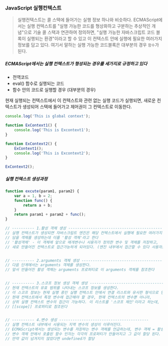 ### JavaScript 실행컨텍스트

>실행컨텍스트는 콜 스택에 들어가는 실행 정보 하나와 비슷하다.
>ECMAScript에서는 실행 컨텍스트를 "실행 가능한 코드를 형상화하고 구분하는 추상적인 개념"으로 기술 
>콜 스택과 연관하여 정의하면, "실행 가능한 자바스크립트 코드 블록이 실행되는 환경"이라고 할 수 있고
>이 컨텍스트 안에 실행에 필요한 여러가지 정보를 담고 있다.
>여기서 말하는 실행 가능한 코드블록은 대부분의 경우 `함수`가 된다.

##### ECMAScript에서는 실행 컨텍스트가 형성되는 경우를 세가지로 규정하고 있다
 - 전역코드
 - eval() 함수로 실행되는 코드
 - 함수 안의 코드로 실행할 경우 (대부분의 경우)

현재 실행되는 컨텍스트에서 이 컨텍스트와 관련 없는 실행 코드가 실행되면, 
새로운 컨텍스트가 생성되어
스택에 들어가고 제어권이 그 컨텍스트로 이동한다.

```javascript
console.log('This is global context');

function ExContext1() {
	console.log('This is Excontext1');
}

function ExContext2() {
	ExContext1();
	console.log('This is Excontext2');
}

ExContext2();
```
##### 실행 컨텍스트 생성과정
```javascript
function excute(param1, param2) {
    var a = 1, b = 2;
    function func() {
        return a + b;
    }
    return param1 + param2 + func();
}

// ---------- 1.활성 객체 생성 --------------------------------------------------
// 실행 컨텍스트가 생성되면 자바스크립트 엔진은 해당 컨텍스트에서 실행에 필요한 여러가지 정보를
// 담을 객체를 생성하는데 이를 '활성 객체'라고 한다
// '활성객체' - 이 객체에 앞으로 매개변수나 사용자가 정의한 변수 및 객체를 저장하고,
// 새로 만들어진 컨텍스트로 접근가능하게 되어있다. (엔진 내부에서 접근할 수 있다 사용자는 x)


// ---------- 2.arguments 객체 생성 ---------------------------------------------
// 다음 단계에서는 arguments 객체를 생성한다.
// 앞서 만들어진 활성 객체는 arguments 프로퍼티로 이 arguments 객체를 참조한다


// ---------- 3.스코프 정보 생성 객체 생성 ----------------------------------------
// 현재 컨텍스트의 유효 범위를 나타내는 스코프 정보를 생성한다.
// 이 스코프 정보는 현재 실행 중인 실행 컨텍스트 안에서 연결 리스트와 유사한 형식으로 만들어진다
// 현재 컨텍스트에서 특정 변수에 접근해야 할 경우, 현재 컨텍스트의 변수뿐 아니라,
// 상위 실행 컨텍스트 변수의 접근이 가능하다. 이 리스트를 '스코프 체인'이라고 하는데,
// [[scope]] 프로퍼티로 참조된다


// ---------- 4.변수 생성 ----------------------------------------
// 실행 컨텍스트 내부에서 사용되는 지역 변수의 생성이 이루어진다.
// ECMAScript에서는 생성되는 변수를 저장하는 변수 객체를 언급하는데, 변수 객체 = 활성객체이다.
// 변수 객체 안에서 호출된 함수 인자는 각각의 프로퍼티가 만들어지고 그 값이 할당 된다.
// 만약 값이 넘겨지지 않았다면 undefined가 할당
```


